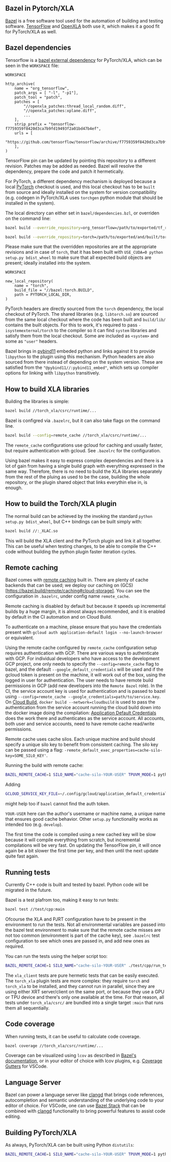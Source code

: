 ## Bazel in Pytorch/XLA

[Bazel](https://bazel.build/) is a free software tool used for the automation of building and testing software. [TensorFlow](https://www.tensorflow.org/http) and [OpenXLA](https://github.com/openxla/xla) both use it, which makes it a good fit for PyTorch/XLA as well.

## Bazel dependencies

Tensorflow is a [bazel external dependency](https://bazel.build/external/overview) for PyTorch/XLA, which can be seen in the `WORKSPACE` file:

`WORKSPACE`
```bzl
http_archive(
    name = "org_tensorflow",
    patch_args = [ "-l", "-p1"],
    patch_tool = "patch",
    patches = [
        "//openxla_patches:thread_local_random.diff",
        "//openxla_patches:xplane.diff",
        ...
    ],
    strip_prefix = "tensorflow-f7759359f8420d3ca7b9fd19493f2a01bd47b4ef",
    urls = [
        "https://github.com/tensorflow/tensorflow/archive/f7759359f8420d3ca7b9fd19493f2a01bd47b4ef.tar.gz",
    ],
)
```

TensorFlow pin can be updated by pointing this repository to a different revision. Patches may be added as needed.
Bazel will resolve the dependency, prepare the code and patch it hermetically.

For PyTorch, a different dependency mechanism is deployed because a local [PyTorch](https://github.com/pytorch/pytorch)
checkout is used, and this local checkout has to be `built` from source and ideally installed on the system for version
compatibility (e.g. codegen in PyTorch/XLA uses `torchgen` python module that should be installed in the system).

The local directory can either set in `bazel/dependencies.bzl`, or overriden on the command line:

```bash
bazel build --override_repository=org_tensorflow=/path/to/exported/tf_repo //...
```

```bash
bazel build --override_repository=torch=/path/to/exported/and/built/torch_repo //...
```

Please make sure that the overridden repositories are at the appropriate revisions and in case of `torch`, that it
has been built with `USE_CUDA=0 python setup.py bdist_wheel` to make sure that all expected build objects are present;
ideally installed into the system.

`WORKSPACE`
```bzl
new_local_repository(
    name = "torch",
    build_file = "//bazel:torch.BUILD",
    path = PYTORCH_LOCAL_DIR,
)
```

PyTorch headers are directly sourced from the `torch` dependency, the local checkout of PyTorch. The shared libraries
(e.g. `libtorch.so`) are sourced from the same local checkout where the code has been built and `build/lib/` contains the
built objects. For this to work, it's required to pass `-isystemexternal/torch` to the compiler so it can find `system`
libraries and satisfy them from the local checkout. Some are included as `<system>` and some as `"user"` headers.

Bazel brings in [pybind11](https://github.com/pybind/pybind11) embeded python and links against it to provide `libpython`
to the plugin using this mechanism. Python headers are also sourced from there instead of depending on the system version.
These are satisfied from the `"@pybind11//:pybind11_embed"`, which sets up compiler options for linking with `libpython`
transitively.

## How to build XLA libraries

Building the libraries is simple:

```bash
bazel build //torch_xla/csrc/runtime/...
```

Bazel is configred via `.bazelrc`, but it can also take flags on the command line.

```bash
bazel build --config=remote_cache //torch_xla/csrc/runtime/...
```

The `remote_cache` configurations use gcloud for caching and  usually faster, but require
authentication with gcloud. See `.bazelrc` for the configuration.

Using bazel makes it easy to express complex dependencies and there is a lot of gain from having a single build graph
with everything expressed in the same way. Therefore, there is no need to build the XLA libraries separately from the
rest of the pluing as used to be the case, building the whole repository, or the plugin shared object that links everythin
else in, is enough.

## How to build the Torch/XLA plugin

The normal build can be achieved by the invoking the standard `python setup.py bdist_wheel`, but C++ bindings can be built simply with:

```bash
bazel build //:_XLAC.so
```

This will build the XLA client and the PyTorch plugin and link it all together. This can be useful when testing changes, to be
able to compile the C++ code without building the python plugin faster iteration cycles.

## Remote caching

Bazel comes with [remote caching](https://bazel.build/remote/caching) built in. There are plenty of cache backends that can be used; we deploy our caching on (GCS)[https://bazel.build/remote/caching#cloud-storage]. You can see the configuration in `.bazelrc`, under config name `remote_cache`.

Remote caching is disabled by default but because it speeds up incremental builds by a huge margin, it is almost always recommended, and it is enabled by default in the CI automation and on Cloud Build.

To authenticate on a machine, please ensure that you have the credentials present with `gcloud auth application-default login --no-launch-browser` or equivalent.

Using the remote cache configured by `remote_cache` configuration setup requires authentication with GCP.
There are various ways to authenticate with GCP. For individual developers who have access to the development GCP project, one only needs to
specify the `--config=remote_cache` flag to bazel, and the default `--google_default_credentials` will be used and if the
gcloud token is present on the machine, it will work out of the box, using the logged in user for authentication. The user
needs to have remote build permissions in GCP (add new developers into the `Remote Bazel` role). In the CI, the service account key
is used for authentication and is passed to bazel using `--config=remote_cache --google_credentials=path/to/service.key`.
On [Cloud Build](https://cloud.google.com/build), `docker build --network=cloudbuild` is used to pass the authentication from the service
account running the cloud build down into the docker image doing the compilation: [Application Default Credentials](https://cloud.google.com/docs/authentication/provide-credentials-adc) does the work there and authenticates as the service account. All accounts, both user and service accounts, need to have remote cache read/write permissions.

Remote cache uses cache silos. Each unique machine and build should specify a unique silo key to benefit from consistent caching. The silo key can be passed using a flag: `-remote_default_exec_properties=cache-silo-key=SOME_SILO_KEY'`.

Running the build with remote cache:

```bash
BAZEL_REMOTE_CACHE=1 SILO_NAME="cache-silo-YOUR-USER" TPUVM_MODE=1 python setup.py bdist_wheel
```

Adding

```bash
GCLOUD_SERVICE_KEY_FILE=~/.config/gcloud/application_default_credentials.json
```

might help too if `bazel` cannot find the auth token.

`YOUR-USER` here can the author's username or machine name, a unique name that ensures good cache behavior. Other `setup.py` functionality works as intended too (e.g. `develop`).

The first time the code is compiled using a new cached key will be slow because it will compile everything from scratch, but incremental compilations will be very fast. On updating the TensorFlow pin, it will once again be a bit slower the first time per key, and then until the next update quite fast again.

## Running tests

Currently C++ code is built and tested by bazel. Python code will be migrated in the future.

Bazel is a test plafrom too, making it easy to run tests:

```bash
bazel test //test/cpp:main
```

Ofcourse the XLA and PJRT configuration have to be present in the environment to run the tests. Not all environmental variables are passed into the bazel test environment to make sure that the remote cache misses are not too common (environment
is part of the cache key), see `.bazelrc` test configuration to see which ones are passed in, and add new ones as required.

You can run the tests using the helper script too:

```bash
BAZEL_REMOTE_CACHE=1 SILO_NAME="cache-silo-YOUR-USER" ./test/cpp/run_tests.sh -R
```

The `xla_client` tests are pure hermetic tests that can be easily executed. The `torch_xla` plugin tests are more complex:
they require `torch` and `torch_xla` to be installed, and they cannot run in parallel, since they are using either
XRT server/client on the same port, or because they use a GPU or TPU device and there's only one available at the time.
For that reason, all tests under `torch_xla/csrc/` are bundled into a single target `:main` that runs them all sequentially.

## Code coverage

When running tests, it can be useful to calculate code coverage.

```bash
bazel coverage //torch_xla/csrc/runtime/...
```

Coverage can be visualized using `lcov` as described in [Bazel's documentation](https://bazel.build/configure/coverage), or in your editor of choice with lcov plugins, e.g. [Coverage Gutters](https://marketplace.visualstudio.com/items?itemName=ryanluker.vscode-coverage-gutters) for VSCode.


## Language Server

Bazel can power a language server like [clangd](https://clangd.llvm.org/) that brings code references, autocompletion and semantic understanding of the underlying code to your editor of choice. For VSCode,
one can use [Bazel Stack](https://github.com/stackb/bazel-stack-vscode-cc) that can be combined with
[clangd](https://marketplace.visualstudio.com/items?itemName=llvm-vs-code-extensions.vscode-clangd) functionality to bring powerful features to assist code editing.

## Building PyTorch/XLA

As always, PyTorch/XLA can be built using Python `distutils`:

```bash
BAZEL_REMOTE_CACHE=1 SILO_NAME="cache-silo-YOUR-USER" TPUVM_MODE=1 python setup.py bdist_wheel
```
